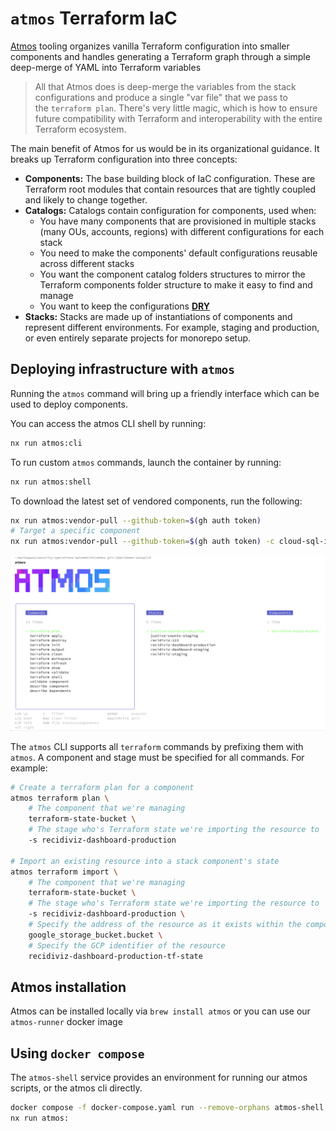 # `atmos` Terraform IaC

[Atmos](https://atmos.tools/introduction/) tooling organizes vanilla Terraform configuration into smaller components and handles generating a Terraform graph through a simple deep-merge of YAML into Terraform variables

> All that Atmos does is deep-merge the variables from the stack configurations and produce a single "var file" that we pass to the `terraform plan`. There's very little magic, which is how to ensure future compatibility with Terraform and interoperability with the entire Terraform ecosystem.

The main benefit of Atmos for us would be in its organizational guidance. It breaks up Terraform configuration into three concepts:

- **Components:** The base building block of IaC configuration. These are Terraform root modules that contain resources that are tightly coupled and likely to change together.
- **Catalogs:** Catalogs contain configuration for components, used when:
    - You have many components that are provisioned in multiple stacks (many OUs, accounts, regions) with different configurations for each stack
    - You need to make the components' default configurations reusable across different stacks
    - You want the component catalog folders structures to mirror the Terraform components folder structure to make it easy to find and manage
    - You want to keep the configurations [**DRY**](https://en.wikipedia.org/wiki/Don%27t_repeat_yourself)
- **Stacks:** Stacks are made up of instantiations of components and represent different environments. For example, staging and production, or even entirely separate projects for monorepo setup.

## Deploying infrastructure with `atmos`
Running the `atmos` command will bring up a friendly interface which can be used to deploy components.

You can access the atmos CLI shell by running:
```bash
nx run atmos:cli
```

To run custom `atmos` commands, launch the container by running:
```bash
nx run atmos:shell
```

To download the latest set of vendored components, run the following:
```bash
nx run atmos:vendor-pull --github-token=$(gh auth token)
# Target a specific component
nx run atmos:vendor-pull --github-token=$(gh auth token) -c cloud-sql-instance
```

<img src="./docs/img/atmos-tui.png"/>

The `atmos` CLI supports all `terraform` commands by prefixing them with `atmos`. A component and stage must be specified for all commands.
For example:
```bash
# Create a terraform plan for a component
atmos terraform plan \
	# The component that we're managing
	terraform-state-bucket \
	# The stage who's Terraform state we're importing the resource to
	-s recidiviz-dashboard-production

# Import an existing resource into a stack component's state
atmos terraform import \
	# The component that we're managing
	terraform-state-bucket \
	# The stage who's Terraform state we're importing the resource to
	-s recidiviz-dashboard-production \
	# Specify the address of the resource as it exists within the component
	google_storage_bucket.bucket \
	# Specify the GCP identifier of the resource
	recidiviz-dashboard-production-tf-state

```
## Atmos installation
Atmos can be installed locally via `brew install atmos` or you can use our `atmos-runner` docker image

## Using `docker compose`
The `atmos-shell` service provides an environment for running our atmos scripts, or the atmos cli directly.
```bash
docker compose -f docker-compose.yaml run --remove-orphans atmos-shell
nx run atmos:
```

